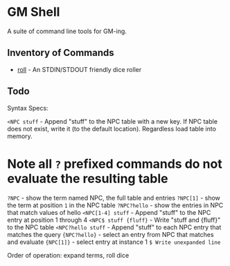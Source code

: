 # GM Shell

A suite of command line tools for GM-ing.

## Inventory of Commands

* [roll](exec/roll) - An STDIN/STDOUT friendly dice roller


## Todo

Syntax Specs:

`<NPC stuff` - Append "stuff" to the NPC table with a new key. If NPC table does not exist, write it (to the default location). Regardless load table into memory.

# Note all `?` prefixed commands do not evaluate the resulting table

`?NPC` - show the term named NPC, the full table and entries
`?NPC[1]` - show the term at position `1` in the NPC table
`?NPC?hello` - show the entries in NPC that match values of hello
`<NPC[1-4] stuff` - Append "stuff" to the NPC entry at position 1 through 4
`<NPC$ stuff {fluff}` - Write "stuff and {fluff}" to the NPC table
`<NPC?hello stuff` - Append "stuff" to each NPC entry that matches the query
`{NPC?hello}` - select an entry from NPC that matches and evaluate
`{NPC[1]}` - select entry at instance 1
`$ Write unexpanded line`

Order of operation: expand terms, roll dice
